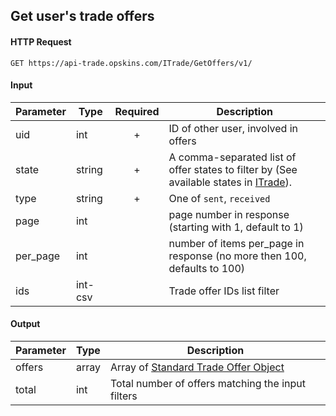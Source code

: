 ## Get user's trade offers

#### HTTP Request

`GET https://api-trade.opskins.com/ITrade/GetOffers/v1/`

#### Input

Parameter | Type | Required   | Description
--------- | -----| :--------: | -----------
uid | int | + | ID of other user, involved in offers
state | string | + | A comma-separated list of offer states to filter by (See available states in [ITrade](/ITrade.md#offer-states)). 
type | string | + | One of `sent`, `received`
page | int |  | page number in response (starting with 1, default to 1) 
per_page | int |  | number of items per_page in response (no more then 100, defaults to 100)
ids | int-csv |  | Trade offer IDs list filter
    
#### Output

Parameter | Type | Description
--------- | -----| -------- 
offers | array | Array of [Standard Trade Offer Object](/ITrade.md#standard-trade-offer-object)
total | int | Total number of offers matching the input filters
